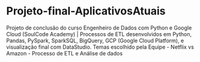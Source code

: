 # Projeto-final-AplicativosAtuais
Projeto de conclusão do curso Engenheiro de Dados com Python e Google Cloud (SoulCode Academy) | Processos de ETL desenvolvidos em Python, Pandas, PySpark, SparkSQL, BigQuery, GCP (Google Cloud Platform), e visualização final com DataStudio.
Temas escolhido pela Equipe - Netflix vs Amazon - Processo de ETL e Análise de dados
